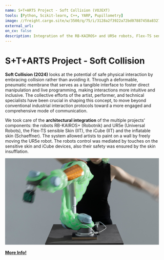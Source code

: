 ```yaml
---
name: S+T+ARTS Project - Soft Collision (VOJEXT)
tools: [Python, Scikit-learn, C++, YARP, Pupillometry]
image: //freight.cargo.site/w/3500/q/75/i/3128a2f3922a72bd07887458a832704ef6f4ea39e79d5b4e179a3bebffc217e2/AnnaSchaeffner_RZ1A3730_MichelleMantel.JPG
external_url:
on_cv: false
description: Integration of the RB-KAIROS+ and UR5e robots, Flex-TS sensitive skin, iCube, and inflatable skin allowing artists to collaboratively paint walls with a robot in safe conditions.
---
```


# S+T+ARTS Project - Soft Collision

**Soft Collision (2024)** looks at the potential of safe physical interaction by embracing collision rather than avoiding it. Through a deformable, pneumatic membrane that serves as a tangible interface to foster direct manipulation and live programming, making interactions more intuitive and inclusive. The collective efforts of the artist, performer, and technical specialists have been crucial in shaping this concept, to move beyond conventional industrial interaction protocols toward a more engaged and comprehensive mode of communication.

We took care of the **architectural integration** of the multiple projects' components: the robots RB-KAIROS+ (Robotnik) and UR5e (Universal Robots), the Flex-TS sensible Skin (IIT), the iCube (IIT) and the inflatable skin (Schaeffner). The system allowed artists to paint on a wall by freely moving the UR5e robot. The robots control was mediated by touches on the sensitive skin and iCube devices, also their safety was ensured by the skin insufflation.

![alt text](../assets/VOJEXT.png)

[**More Info!**](https://anna-schaeffner.com/Soft-Collision)